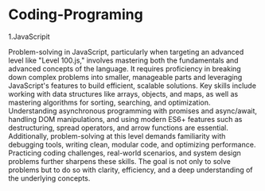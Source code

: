 # Coding-Programing
1.JavaScripit 

Problem-solving in JavaScript, particularly when targeting an advanced level like "Level 100.js," involves mastering both the fundamentals and advanced concepts of the language. It requires proficiency in breaking down complex problems into smaller, manageable parts and leveraging JavaScript's features to build efficient, scalable solutions. Key skills include working with data structures like arrays, objects, and maps, as well as mastering algorithms for sorting, searching, and optimization. Understanding asynchronous programming with promises and async/await, handling DOM manipulations, and using modern ES6+ features such as destructuring, spread operators, and arrow functions are essential. Additionally, problem-solving at this level demands familiarity with debugging tools, writing clean, modular code, and optimizing performance. Practicing coding challenges, real-world scenarios, and system design problems further sharpens these skills. The goal is not only to solve problems but to do so with clarity, efficiency, and a deep understanding of the underlying concepts.
